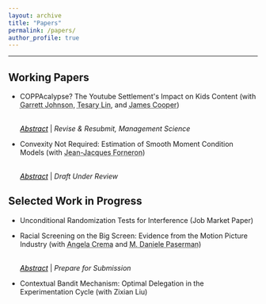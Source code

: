 ```yaml
---
layout: archive
title: "Papers"
permalink: /papers/
author_profile: true
---
```


<section class="page__content" itemprop="text">
<hr>
<h2 id="working-papers">Working Papers</h2>

<ul><li><a href="https://papers.ssrn.com/sol3/papers.cfm?abstract_id=4430334" style="text-decoration:none" target="_blank">COPPAcalypse? The Youtube Settlement's Impact on Kids Content</a> (with <a href="https://www.garjoh.com/" style="color: inherit; text-decoration-style: dotted" target="_blank">Garrett Johnson</a>, <a href="https://tesarylin.github.io/" style="color: inherit; text-decoration-style: dotted" target="_blank">Tesary Lin</a>, and <a href="https://scholar.google.com/citations?user=nYEyFMYAAAAJ" style="color: inherit; text-decoration-style: dotted" target="_blank">James Cooper</a>) 

<br> <a href="#/" style="color:black" onclick="visib('coppa')"><em>Abstract</em></a> | <em>Revise & Resubmit, Management Science</em> </li></ul>

<div id="coppa" style="display: none; background-color: #F1F1F1; color: #666; padding: 10px"> We examine the tradeoff between privacy and personalization for online content by evaluating the impact of YouTube's settlement with the Federal Trade Commission over violating the Children's Online Privacy Protection Act (COPPA). Under the settlement, YouTube removed all forms of personalization for child-directed content starting in January 2020, which included personalized ads and platform features like personalized search and recommendations. We study the resulting impact on 5,066 top American YouTube channels by comparing the child-directed content creators to their non-child-directed counterparts using a difference-in-differences design. On the supply side, we find that child-directed content creators produce 18% less content and pivot towards producing non-child-directed content. Child-directed content creators also invest less in content quality: the proportion of original content falls by 11% and manual captioning falls by 27%, while user content ratings fall by 10%. On the demand side, views of child-directed channels fall by 20%. Consistent with the platform's degraded capacity to match viewers to content, both content creation and content views become more concentrated among top child-directed YouTube channels.</div>


<ul><li><a href="https://arxiv.org/abs/2304.14386" style="text-decoration:none" target="_blank">Convexity Not Required: Estimation of Smooth Moment Condition Models</a> (with <a href="http://jjforneron.com/" style="color: inherit; text-decoration-style: dotted" target="_blank">Jean-Jacques Forneron</a>) 

<br> <a href="#/" style="color:black" onclick="visib('gauss')"><em>Abstract</em></a> | <em>Draft Under Review </em></li></ul>

<div id="gauss" style="display: none; background-color: #F1F1F1; color: #666; padding: 10px"> Generalized and Simulated Method of Moments are often used to estimate
 structural Economic models. Yet, it is commonly reported that optimization
 is challenging because the corresponding objective function is non-convex. For
 smooth problems, this paper shows that convexity is not required: under a global
 rank condition involving the Jacobian of the sample moments, certain algorithms
 are globally convergent. These include a gradient-descent and a Gauss-Newton
 algorithm with appropriate choice of tuning parameters. The results are robust to
 1) non-convexity, 2) one-to-one non-linear reparameterizations, and 3) moderate
 misspecification. In contrast, Newton-Raphson and quasi-Newton methods can
 fail to converge because of non-convexity. The condition precludes non-global op
tima. Numerical and empirical examples illustrate the condition, non-convexity,
 and convergence properties of different optimizers.</div>


<h2 id="works-in-progress">Selected Work in Progress</h2>

<ul><li><p>Unconditional Randomization Tests for Interference (Job Market Paper)</p> </li></ul>

<ul><li><a href="https://drive.google.com/file/d/1EasxNQtZj6P2FP3ARSSsPan9sjhA2nmN/view" style="text-decoration:none" target="_blank">Racial Screening on the Big Screen: Evidence from the Motion Picture Industry</a> (with <a href="https://angela-crema.com/" style="color: inherit; text-decoration-style: dotted"  target="_blank">Angela Crema</a> and <a href="https://sites.google.com/view/paserman/home" style="color: inherit; text-decoration-style: dotted"  target="_blank">M. Daniele Paserman</a>) 

<br> <a href="#/" style="color:black" onclick="visib('movie')"><em>Abstract</em></a> | <em>Prepare for Submission</em> </li></ul>

<div id="movie" style="display: none; background-color: #F1F1F1; color: #666; padding: 10px"> We develop a model of discrimination that allows us to interpret observed differences in outcomes across groups, conditional on passing a screening test, as taste-based (employer,) statistical, or customer discrimination. We apply this framework to investigate the nature of non-white underrepresentation in the US motion picture industry. Leveraging a novel data set with racial identifiers for the cast of 7,000 motion pictures, we show that, conditional on production, non-white movies exhibit higher average revenues and a smaller variance. Our findings can be rationalized in the context of our model if non-white movies are held to higher standards for production.</div>

<ul><li><p>Contextual Bandit Mechanism: Optimal Delegation in the Experimentation Cycle (with Zixian Liu)</p> </li></ul>

<script>
function visib(id) {
  var x = document.getElementById(id);
  if (x.style.display === "none") {
    x.style.display = "block";
  } else {
    x.style.display = "none";
  }
}
</script>
</section>